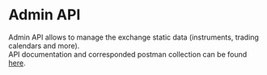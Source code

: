# Admin API

Admin API allows to manage the exchange static data (instruments, trading calendars and more).\
API documentation and corresponded postman collection can be found [here](https://documenter.getpostman.com/view/6229811/TzCV3jcq).

